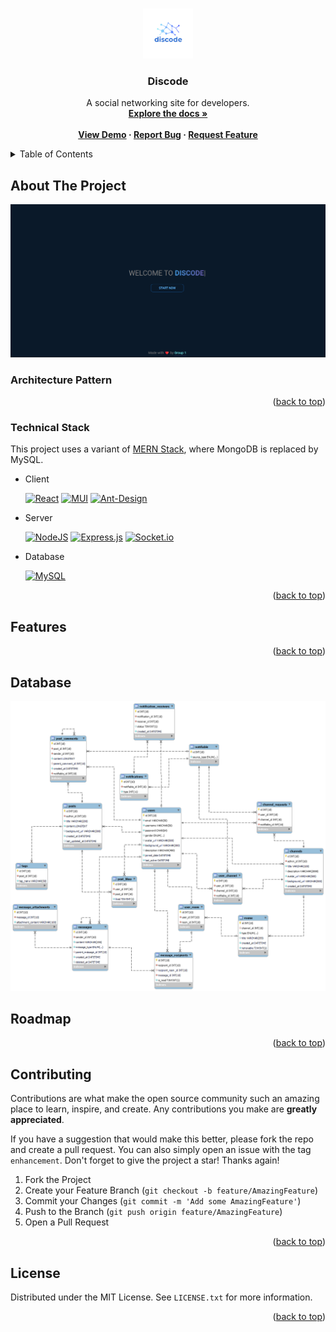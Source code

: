 <!-- Improved compatibility of back to top link: See: https://github.com/othneildrew/Best-README-Template/pull/73 -->
<a name="readme-top"></a>

<!-- PROJECT SHIELDS -->
<!--
*** I'm using markdown "reference style" links for readability.
*** Reference links are enclosed in brackets [ ] instead of parentheses ( ).
*** See the bottom of this document for the declaration of the reference variables
*** for contributors-url, forks-url, etc. This is an optional, concise syntax you may use.
*** https://www.markdownguide.org/basic-syntax/#reference-style-links
-->

<!-- PROJECT LOGO -->
<br />
<div align="center">
  <a href="https://github.com/dat-roy/discode">
    <img src="https://raw.githubusercontent.com/dat-roy/discode/main/client/public/assets/img/logo.png" alt="Logo" width="80" height="80">
  </a>

  <h3 align="center">Discode</h3>

  <p align="center">
    A social networking site for developers.
    <br />
    <a href=""><strong>Explore the docs »</strong></a>
    <br />
    <br />
    <b>
    <a href="#comming-soon">View Demo</a>
    ·
    <a href="https://github.com/dat-roy/discode/issues">Report Bug</a>
    ·
    <a href="https://github.com/dat-roy/discode/labels/enhancement">Request Feature</a>
    </b>
  </p>
</div>

<!-- TABLE OF CONTENTS -->
<details>
  <summary>Table of Contents</summary>
  <ol>
    <li>
      <a href="#about-the-project">About The Project</a>
      <ul>
        <li><a href="#architecture-pattern">Architecture Pattern</a></li>
        <li><a href="#technical-stack">Technical Stack</a></li>
      </ul>
    </li>
    <li><a href="#features">Features</a></li>
    <li><a href="#database">Database</a></li>
    <li><a href="#roadmap">Roadmap</a></li>
    <li><a href="#contributing">Contributing</a></li>
    <li><a href="#license">License</a></li>
  </ol>
</details>

## About The Project

![Discode Landing Page](https://raw.githubusercontent.com/dat-roy/discode/assets/images/intro.png)

### Architecture Pattern

<p align="right">(<a href="#readme-top">back to top</a>)</p>

### Technical Stack
This project uses a variant of <a href="https://www.mongodb.com/mern-stack">MERN Stack</a>, where MongoDB is replaced by MySQL.

* Client
  
  [![React](https://img.shields.io/badge/react-%2320232a.svg?style=for-the-badge&logo=react&logoColor=%2361DAFB)][React-url]
  [![MUI](https://img.shields.io/badge/MUI-%230081CB.svg?style=for-the-badge&logo=mui&logoColor=white)][MUI-url]
  [![Ant-Design](https://img.shields.io/badge/-AntDesign-%230170FE?style=for-the-badge&logo=ant-design&logoColor=white)][Antd-url]
  
* Server

  [![NodeJS](https://img.shields.io/badge/node.js-6DA55F?style=for-the-badge&logo=node.js&logoColor=white)][NodeJs-url]
  [![Express.js](https://img.shields.io/badge/express.js-%23404d59.svg?style=for-the-badge&logo=express&logoColor=%2361DAFB)][ExpressJs-url]
  [![Socket.io](https://img.shields.io/badge/Socket.io-black?style=for-the-badge&logo=socket.io&badgeColor=010101)][SocketIo-url]
  
* Database
  
  [![MySQL](https://img.shields.io/badge/mysql-%2300f.svg?style=for-the-badge&logo=mysql&logoColor=white)][MySQL-url]



<p align="right">(<a href="#readme-top">back to top</a>)</p>

## Features

<p align="right">(<a href="#readme-top">back to top</a>)</p>

## Database

![Database Relational Diagram](https://raw.githubusercontent.com/dat-roy/discode/assets/images/database.png)

## Roadmap

<p align="right">(<a href="#readme-top">back to top</a>)</p>

## Contributing

Contributions are what make the open source community such an amazing place to learn, inspire, and create. Any contributions you make are **greatly appreciated**.

If you have a suggestion that would make this better, please fork the repo and create a pull request. You can also simply open an issue with the tag `enhancement`.
Don't forget to give the project a star! Thanks again!

1. Fork the Project
2. Create your Feature Branch (`git checkout -b feature/AmazingFeature`)
3. Commit your Changes (`git commit -m 'Add some AmazingFeature'`)
4. Push to the Branch (`git push origin feature/AmazingFeature`)
5. Open a Pull Request

<p align="right">(<a href="#readme-top">back to top</a>)</p>

## License

Distributed under the MIT License. See `LICENSE.txt` for more information.

<p align="right">(<a href="#readme-top">back to top</a>)</p>

<!-- MARKDOWN LINKS & IMAGES -->
<!-- https://www.markdownguide.org/basic-syntax/#reference-style-links -->
[React-url]: https://reactjs.org/
[MUI-url]: https://mui.com
[Antd-url]: https://ant.design
[NodeJs-url]: https://nodejs.org/en
[ExpressJs-url]: https://expressjs.com/
[SocketIo-url]: https://socket.io
[MySQL-url]: https://mysql.com
